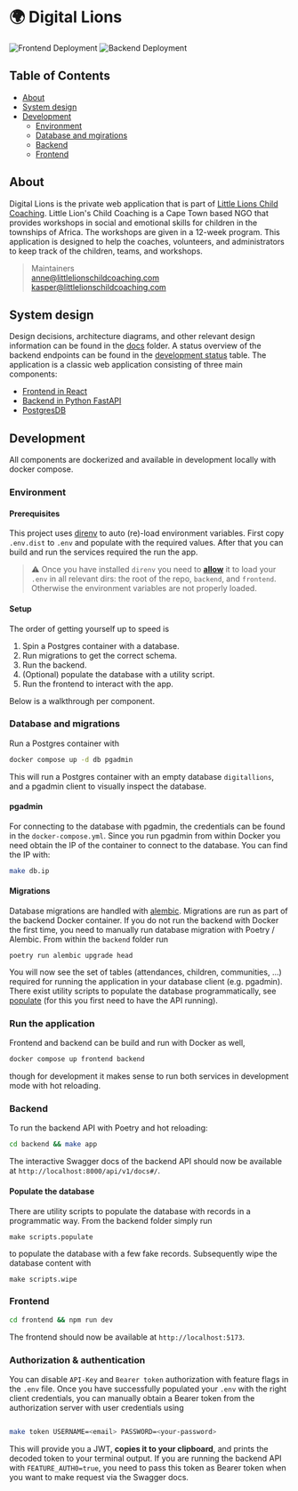 # :earth_africa: Digital Lions

![Frontend Deployment](https://github.com/Little-Lions/digital-lions/actions/workflows/backend.yml/badge.svg)
![Backend Deployment](https://github.com/Little-Lions/digital-lions/actions/workflows/frontend.yml/badge.svg)

## Table of Contents

- [About](#about)
- [System design](#system-design)
- [Development](#development)
  - [Environment](#environment)
  - [Database and mgirations](#database-and-migrations)
  - [Backend](#backend)
  - [Frontend](#frontend)

## About

Digital Lions is the private web application that is part of [Little Lions Child Coaching](https://littlelionschildcoaching.com/). Little Lion's Child Coaching is a Cape Town based NGO that provides workshops in social and emotional skills for children in the townships of Africa. The workshops are given in a 12-week program. This application is designed to help the coaches, volunteers, and administrators to keep track of the children, teams, and workshops.

> Maintainers  
>  [anne@littlelionschildcoaching.com](mailto:anne@littlelionschildcoaching.com)  
>  [kasper@littlelionschildcoaching.com](mailto:kasper@littlelionschildcoaching.com)

## System design

Design decisions, architecture diagrams, and other relevant design information can be found in the [docs](docs) folder. A status overview of the backend endpoints can be found in the [development status](docs/README.md) table.
The application is a classic web application consisting of three main components:

- [Frontend in React](frontend)
- [Backend in Python FastAPI](backend)
- [PostgresDB](architecture/decisions/00-inital-concept.md)

## Development

All components are dockerized and available in development locally with docker compose.

### Environment

#### Prerequisites

This project uses [direnv](https://direnv.net/) to auto (re)-load environment variables. First copy `.env.dist` to `.env` and populate with the required values. After that you can build and run the services required the run the app.

> :warning: Once you have installed `direnv` you need to **[allow](https://direnv.net/#quick-demo)** it to load your `.env` in all relevant dirs: the root of the repo, `backend`, and `frontend`. Otherwise the environment variables are not properly loaded.

#### Setup

The order of getting yourself up to speed is

1. Spin a Postgres container with a database.
2. Run migrations to get the correct schema.
3. Run the backend.
4. (Optional) populate the database with a utility script.
5. Run the frontend to interact with the app.

Below is a walkthrough per component.

### Database and migrations

Run a Postgres container with

```bash
docker compose up -d db pgadmin
```

This will run a Postgres container with an empty database `digitallions`, and a pgadmin client to visually inspect the database.

#### pgadmin

For connecting to the database with pgadmin, the credentials can be found in the `docker-compose.yml`. Since you run pgadmin from within Docker you need obtain the IP of the container to connect to the database. You can find the IP with:

```bash
make db.ip
```

#### Migrations

Database migrations are handled with [alembic](https://alembic.sqlalchemy.org/en/latest/). Migrations are run as part of the backend Docker container. If you do not run the backend with Docker the first time, you need to manually run database migration with Poetry / Alembic. From within the `backend` folder run

```
poetry run alembic upgrade head
```

You will now see the set of tables (attendances, children, communities, ...) required for running the application in your database client (e.g. pgadmin). There exist utility scripts to populate the database programmatically, see [populate](#populate-the-database) (for this you first need to have the API running).

### Run the application

Frontend and backend can be build and run with Docker as well,

```bash
docker compose up frontend backend
```

though for development it makes sense to run both services in development mode with hot reloading.

### Backend

To run the backend API with Poetry and hot reloading:

```bash
cd backend && make app
```

The interactive Swagger docs of the backend API should now be available at `http://localhost:8000/api/v1/docs#/`.

#### Populate the database

There are utility scripts to populate the database with records in a programmatic way. From the backend folder simply run

```
make scripts.populate
```

to populate the database with a few fake records. Subsequently wipe the database content with

```
make scripts.wipe
```

### Frontend

```bash
cd frontend && npm run dev
```

The frontend should now be available at `http://localhost:5173`.

### Authorization & authentication

You can disable `API-Key` and `Bearer token` authorization with feature flags in the `.env` file. Once you have successfully populated your `.env` with the right client credentials, you can manually obtain a Bearer token from the authorization server with user credentials using

```bash

make token USERNAME=<email> PASSWORD=<your-password>
```

This will provide you a JWT, **copies it to your clipboard**, and prints the decoded token to your terminal output. If you are running the backend API with `FEATURE_AUTH0=true`, you need to pass this token as Bearer token when you want to make request via the Swagger docs.
